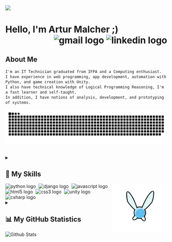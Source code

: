 <img src="https://media.licdn.com/dms/image/D4E16AQEVFKjXBPJMcg/profile-displaybackgroundimage-shrink_350_1400/0/1706769157379?e=1718236800&v=beta&t=caw9z1Or64JVNw6wbtN5tXF4A1yu3WjC-G3hqnS9ni8"  />

<div align="left">
  <p> 
    <h1> Hello, I'm Artur Malcher ;)
      <div align="right">
      <a href="mailto:arturmatosmalcherdesousa@gmail.com" target="_blank" style="text-decoration: none;">
        <img src="https://img.shields.io/static/v1?message=Gmail&logo=gmail&label=&color=D14836&logoColor=white&labelColor=&style=for-the-badge" height="35" alt="gmail logo"  />
      </a>
      <a href="https://www.linkedin.com/in/arturmalcher" target="_blank" style="text-decoration: none;">
        <img src="https://img.shields.io/static/v1?message=LinkedIn&logo=linkedin&label=&color=0077B5&logoColor=white&labelColor=&style=for-the-badge" height="35" alt="linkedin logo"  />
      </a>
      </div>
    </h1> 
  </p>
</div>

## About Me
    I'm an IT Technician graduated from IFPA and a Computing enthusiast. 
    I have experience in web programming, app development, automation with Python, and game creation with Unity. 
    I also have technical knowledge of Logical Programming Reasoning, I'm a fast learner and self-taught. 
    In addition, I have notions of analysis, development, and prototyping of systems.
<div align="center">
  <img src="https://raw.githubusercontent.com/ArturMalcher/ArturMalcher/output/snake.svg" alt="Snake animation" />
</div>

## 

<details>
  <summary class="row"><h2> 🎲 My Skills </h2>
  <img align="right" height="150" src="images/giphy.gif"/>
  <div align="left">
    <img src="https://cdn.jsdelivr.net/gh/devicons/devicon/icons/python/python-original.svg" height="30" alt="python logo"  />
    <img width="1" />
    <img src="https://cdn.jsdelivr.net/gh/devicons/devicon/icons/django/django-plain.svg" height="30" alt="django logo"  />
    <img width="1" />
    <img src="https://cdn.jsdelivr.net/gh/devicons/devicon/icons/javascript/javascript-original.svg" height="30" alt="javascript logo"  />
    <img width="1" />
    <img src="https://cdn.jsdelivr.net/gh/devicons/devicon/icons/html5/html5-original.svg" height="30" alt="html5 logo"  />
    <img width="1" />
    <img src="https://cdn.jsdelivr.net/gh/devicons/devicon/icons/css3/css3-original.svg" height="30" alt="css3 logo"  />
    <img width="1" />
    <img src="https://cdn.jsdelivr.net/gh/devicons/devicon/icons/unity/unity-original.svg" height="30" alt="unity logo"  />
    <img width="1" />
    <img src="https://cdn.jsdelivr.net/gh/devicons/devicon/icons/csharp/csharp-original.svg" height="30" alt="csharp logo"  />
  </div>
  </summary>
  
  ###

    - Python 
    - Django framework 
    - Web Programming 
    - Game Creation with Unity 
    - Logical Programming Reasoning 
    - Analysis, Development, and Prototyping of Systems
    
</details>

<details>
  <summary><h2> 📊 My GitHub Statistics </h2></summary>
  <center>
  <p>
    <a href="https://github.com/ArturMalcher">
      <img loading="lazy" height="150em" src="https://github-readme-stats.vercel.app/api?username=ArturMalcher&show_icons=true&theme=transparent&hide_title=true&text_color=ffff&hide_border=true&include_all_commits=true&count_private=true"/>
      <img loading="lazy" height="150em" src="https://github-readme-stats.vercel.app/api/top-langs/?username=ArturMalcher&layout=compact&langs_count=7&theme=transparent&hide_title=true&text_color=ffff&hide_border=true"/>
    </a>
  </p>
  </center>
</details>

<img src="https://raw.githubusercontent.com/mayhemantt/mayhemantt/Update/svg/Bottom.svg" alt="Github Stats"/>
